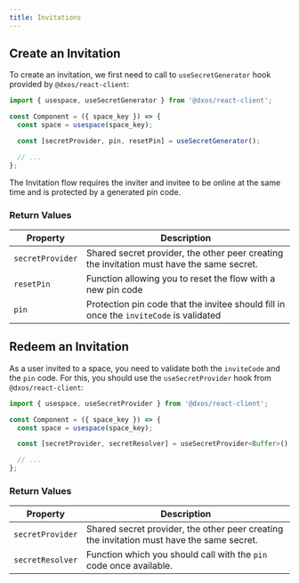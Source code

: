 ```yaml
---
title: Invitations
---
```


## Create an Invitation

To create an invitation, we first need to call to `useSecretGenerator` hook provided by `@dxos/react-client`:

```jsx
import { usespace, useSecretGenerator } from '@dxos/react-client';

const Component = ({ space_key }) => {
  const space = usespace(space_key);

  const [secretProvider, pin, resetPin] = useSecretGenerator();

  // ...
};
```

The Invitation flow requires the inviter and invitee to be online at the same time and is protected by a generated pin code.

### Return Values

| Property            | Description                                                                               |
| ------------------- | ----------------------------------------------------------------------------------------- |
| `secretProvider`    | Shared secret provider, the other peer creating the invitation must have the same secret. |
| `resetPin`          | Function allowing you to reset the flow with a new pin code                               |
| `pin`               | Protection pin code that the invitee should fill in once the `inviteCode` is validated    |

## Redeem an Invitation

As a user invited to a space, you need to validate both the `inviteCode` and the `pin` code. For this, you should use the `useSecretProvider` hook from `@dxos/react-client`:

```jsx
import { usespace, useSecretProvider } from '@dxos/react-client';

const Component = ({ space_key }) => {
  const space = usespace(space_key);

  const [secretProvider, secretResolver] = useSecretProvider<Buffer>();

  // ...
};
```

### Return Values

| Property         | Description                                                                               |
| ---------------- | ----------------------------------------------------------------------------------------- |
| `secretProvider` | Shared secret provider, the other peer creating the invitation must have the same secret. |
| `secretResolver` | Function which you should call with the `pin` code once available.                        |
